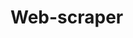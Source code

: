 # Web-scraper
<!--A simple web-scraper for https://www.wollplatz.de website

## Databse
I am using sqlite3 python's builtin database
To open a database simply type ```sqlite3 "database name"```<br>
To see the existing tables type ```.tables"```<br>
To view the content of a table type ```select * from "table_name"```<br>
To delete the table type ```DROP table "table_name"```<br>
To quit the database type ```.quit"```<br>
  

## How it works
It simply finds and returns the speciifications of the desired product i.e. price.
<br>The data of the products is stored in a sqlite3 database
-->
